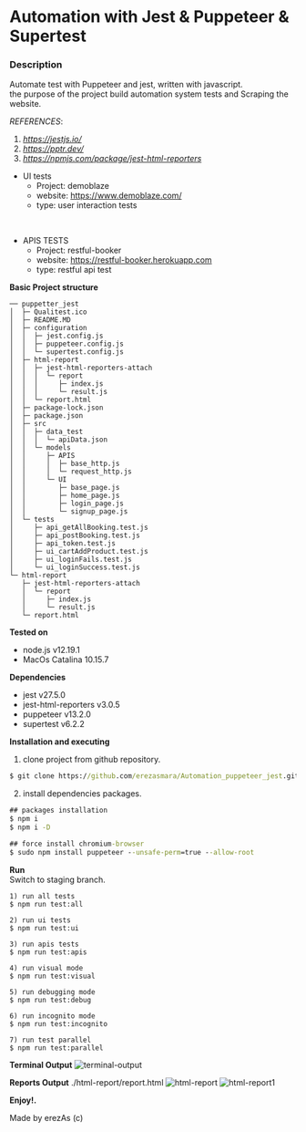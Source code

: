 # Automation with Jest & Puppeteer & Supertest
### **Description** 
Automate test with Puppeteer and jest, written with javascript.\
the purpose of the project build automation system tests and Scraping the website.

*REFERENCES*:
1) *https://jestjs.io/*
2) *https://pptr.dev/*
3) *https://npmjs.com/package/jest-html-reporters*

- UI tests
  - Project: demoblaze
  - website: https://www.demoblaze.com/
  - type: user interaction tests

<br>

- APIS TESTS
  - Project: restful-booker
  - website: https://restful-booker.herokuapp.com
  - type: restful api test 

**Basic Project structure**
```
── puppetter_jest
│  ├─ Qualitest.ico
│  ├─ README.MD
│  ├─ configuration
│  │  ├─ jest.config.js
│  │  ├─ puppeteer.config.js
│  │  └─ supertest.config.js
│  ├─ html-report
│  │  ├─ jest-html-reporters-attach
│  │  │  └─ report
│  │  │     ├─ index.js
│  │  │     └─ result.js
│  │  └─ report.html
│  ├─ package-lock.json
│  ├─ package.json
│  ├─ src
│  │  ├─ data_test
│  │  │  └─ apiData.json
│  │  └─ models
│  │     ├─ APIS
│  │     │  ├─ base_http.js
│  │     │  └─ request_http.js
│  │     └─ UI
│  │        ├─ base_page.js
│  │        ├─ home_page.js
│  │        ├─ login_page.js
│  │        └─ signup_page.js
│  └─ tests
│     ├─ api_getAllBooking.test.js
│     ├─ api_postBooking.test.js
│     ├─ api_token.test.js
│     ├─ ui_cartAddProduct.test.js
│     ├─ ui_loginFails.test.js
│     └─ ui_loginSuccess.test.js
└─ html-report
   ├─ jest-html-reporters-attach
   │  └─ report
   │     ├─ index.js
   │     └─ result.js
   └─ report.html
```
   
 **Tested on**
 - node.js v12.19.1
 - MacOs Catalina 10.15.7
   
**Dependencies**
 - jest v27.5.0
 - jest-html-reporters v3.0.5
 - puppeteer v13.2.0
 - supertest v6.2.2

**Installation and executing**
1) clone project from github repository.
```cmd
$ git clone https://github.com/erezasmara/Automation_puppeteer_jest.git
```
2) install dependencies packages.
```cmd
## packages installation
$ npm i 
$ npm i -D

## force install chromium-browser
$ sudo npm install puppeteer --unsafe-perm=true --allow-root
```

**Run**\
Switch to staging branch.
```
1) run all tests
$ npm run test:all

2) run ui tests
$ npm run test:ui

3) run apis tests
$ npm run test:apis

4) run visual mode
$ npm run test:visual

5) run debugging mode 
$ npm run test:debug

6) run incognito mode
$ npm run test:incognito

7) run test parallel
$ npm run test:parallel
```

**Terminal Output**
![terminal-output](https://user-images.githubusercontent.com/33747218/153761063-5eafbeca-4af0-43ef-84b1-839554671ee6.png)

**Reports Output**
./html-report/report.html
![html-report](https://user-images.githubusercontent.com/33747218/153761067-2a6462c9-e523-4272-a7c1-39899c877abc.png)
![html-report1](https://user-images.githubusercontent.com/33747218/153761071-bd7c5a76-23ea-4142-a9ca-83f7c31a53c7.png)
<BR>

**Enjoy!.**

Made by erezAs (c)
